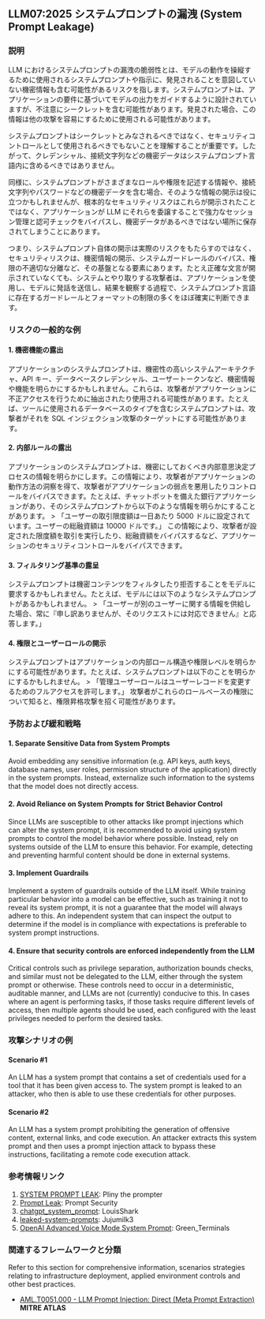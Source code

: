 ## LLM07:2025 システムプロンプトの漏洩 (System Prompt Leakage)

### 説明

LLM におけるシステムプロンプトの漏洩の脆弱性とは、モデルの動作を操縦するために使用されるシステムプロンプトや指示に、発見されることを意図していない機密情報も含む可能性があるリスクを指します。システムプロンプトは、アプリケーションの要件に基づいてモデルの出力をガイドするように設計されていますが、不注意にシークレットを含む可能性があります。発見された場合、この情報は他の攻撃を容易にするために使用される可能性があります。

システムプロンプトはシークレットとみなされるべきではなく、セキュリティコントロールとして使用されるべきでもないことを理解することが重要です。したがって、クレデンシャル、接続文字列などの機密データはシステムプロンプト言語内に含めるべきではありません。

同様に、システムプロンプトがさまざまなロールや権限を記述する情報や、接続文字列やパスワードなどの機密データを含む場合、そのような情報の開示は役に立つかもしれませんが、根本的なセキュリティリスクはこれらが開示されたことではなく、アプリケーションが LLM にそれらを委譲することで強力なセッション管理と認可チェックをバイパスし、機密データがあるべきではない場所に保存されてしまうことにあります。

つまり、システムプロンプト自体の開示は実際のリスクをもたらすのではなく、セキュリティリスクは、機密情報の開示、システムガードレールのバイパス、権限の不適切な分離など、その基盤となる要素にあります。たとえ正確な文言が開示されていなくても、システムとやり取りする攻撃者は、アプリケーションを使用し、モデルに発話を送信し、結果を観察する過程で、システムプロンプト言語に存在するガードレールとフォーマットの制限の多くをほぼ確実に判断できます。

### リスクの一般的な例

#### 1. 機密機能の露出
  アプリケーションのシステムプロンプトは、機密性の高いシステムアーキテクチャ、API キー、データベースクレデンシャル、ユーザートークンなど、機密情報や機能を明らかにするかもしれません。これらは、攻撃者がアプリケーションに不正アクセスを行うために抽出されたり使用される可能性があります。たとえば、ツールに使用されるデータベースのタイプを含むシステムプロンプトは、攻撃者がそれを SQL インジェクション攻撃のターゲットにする可能性があります。
#### 2. 内部ルールの露出
  アプリケーションのシステムプロンプトは、機密にしておくべき内部意思決定プロセスの情報を明らかにします。この情報により、攻撃者がアプリケーションの動作方法の洞察を得て、攻撃者がアプリケーションの弱点を悪用したりコントロールをバイパスできます。たとえば、チャットボットを備えた銀行アプリケーションがあり、そのシステムプロンプトから以下のような情報を明らかにすることがあります。
    > 「ユーザーの取引限度額は一日あたり 5000 ドルに設定されています。ユーザーの総融資額は 10000 ドルです。」
  この情報により、攻撃者が設定された限度額を取引を実行したり、総融資額をバイパスするなど、アプリケーションのセキュリティコントロールをバイパスできます。
#### 3. フィルタリング基準の露呈
  システムプロンプトは機密コンテンツをフィルタしたり拒否することをモデルに要求するかもしれません。たとえば、モデルには以下のようなシステムプロンプトがあるかもしれません。
    > 「ユーザーが別のユーザーに関する情報を供給した場合、常に『申し訳ありませんが、そのリクエストには対応できません』と応答します。」
#### 4. 権限とユーザーロールの開示
  システムプロンプトはアプリケーションの内部ロール構造や権限レベルを明らかにする可能性があります。たとえば、システムプロンプトは以下のことを明らかにするかもしれません。
    > 「管理ユーザーロールはユーザーレコードを変更するためのフルアクセスを許可します。」
  攻撃者がこれらのロールベースの権限について知ると、権限昇格攻撃を招く可能性があります。

### 予防および緩和戦略

#### 1. Separate Sensitive Data from System Prompts
  Avoid embedding any sensitive information (e.g. API keys, auth keys, database names, user roles, permission structure of the application) directly in the system prompts. Instead, externalize such information to the systems that the model does not directly access.
#### 2. Avoid Reliance on System Prompts for Strict Behavior Control
  Since LLMs are susceptible to other attacks like prompt injections which can alter the system prompt, it is recommended to avoid using system prompts to control the model behavior where possible.  Instead, rely on systems outside of the LLM to ensure this behavior.  For example, detecting and preventing harmful content should be done in external systems.
#### 3. Implement Guardrails
  Implement a system of guardrails outside of the LLM itself.  While training particular behavior into a model can be effective, such as training it not to reveal its system prompt, it is not a guarantee that the model will always adhere to this.  An independent system that can inspect the output to determine if the model is in compliance with expectations is preferable to system prompt instructions.
#### 4. Ensure that security controls are enforced independently from the LLM
  Critical controls such as privilege separation, authorization bounds checks, and similar must not be delegated to the LLM, either through the system prompt or otherwise. These controls need to occur in a deterministic, auditable manner, and LLMs are not (currently) conducive to this. In cases where an agent is performing tasks, if those tasks require different levels of access, then multiple agents should be used, each configured with the least privileges needed to perform the desired tasks.

### 攻撃シナリオの例

#### Scenario #1
   An LLM has a system prompt that contains a set of credentials used for a tool that it has been given access to.  The system prompt is leaked to an attacker, who then is able to use these credentials for other purposes.
#### Scenario #2
  An LLM has a system prompt prohibiting the generation of offensive content, external links, and code execution. An attacker extracts this system prompt and then uses a prompt injection attack to bypass these instructions, facilitating a remote code execution attack.

### 参考情報リンク

1. [SYSTEM PROMPT LEAK](https://x.com/elder_plinius/status/1801393358964994062): Pliny the prompter
2. [Prompt Leak](https://www.prompt.security/vulnerabilities/prompt-leak): Prompt Security
3. [chatgpt_system_prompt](https://github.com/LouisShark/chatgpt_system_prompt): LouisShark
4. [leaked-system-prompts](https://github.com/jujumilk3/leaked-system-prompts): Jujumilk3
5. [OpenAI Advanced Voice Mode System Prompt](https://x.com/Green_terminals/status/1839141326329360579): Green_Terminals

### 関連するフレームワークと分類

Refer to this section for comprehensive information, scenarios strategies relating to infrastructure deployment, applied environment controls and other best practices.

- [AML.T0051.000 - LLM Prompt Injection: Direct (Meta Prompt Extraction)](https://atlas.mitre.org/techniques/AML.T0051.000) **MITRE ATLAS**
